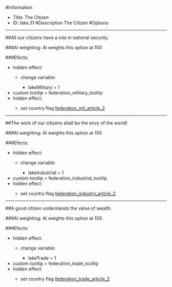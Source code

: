 #Information
 - Title: The Citizen
 - ID: lake.31
#Description
The Citizen
#Options

___
##All our citizens have a role in national security.

###AI weighting:
AI weights this option at 100


###Efects:<ul><li>hidden effect:</li><ul><li>change variable:</li><ul><li>lakeMilitary = 1</li></ul></ul><li>custom tooltip = federation_military_tooltip</li><li>hidden effect:</li><ul><li>set country flag [federation_mil_article_2](../flags/federation_mil_article_2.md)</li></ul></ul>

___
##The work of our citizens shall be the envy of the world!

###AI weighting:
AI weights this option at 100


###Efects:<ul><li>hidden effect:</li><ul><li>change variable:</li><ul><li>lakeIndustrial = 1</li></ul></ul><li>custom tooltip = federation_industrial_tooltip</li><li>hidden effect:</li><ul><li>set country flag [federation_industry_article_2](../flags/federation_industry_article_2.md)</li></ul></ul>

___
##A good citizen understands the value of wealth.

###AI weighting:
AI weights this option at 100


###Efects:<ul><li>hidden effect:</li><ul><li>change variable:</li><ul><li>lakeTrade = 1</li></ul></ul><li>custom tooltip = federation_trade_tooltip</li><li>hidden effect:</li><ul><li>set country flag [federation_trade_article_2](../flags/federation_trade_article_2.md)</li></ul></ul>
